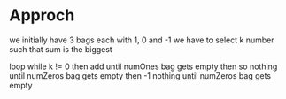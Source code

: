 # Approch

we initially have 3 bags each with 1, 0 and -1
we have to select k number such that sum is the biggest 


loop while k != 0
then add until numOnes bag gets empty
then so nothing until numZeros bag gets empty
then -1 nothing until numZeros bag gets empty
